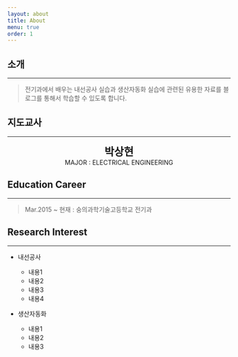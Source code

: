 ```yaml
---
layout: about
title: About
menu: true
order: 1
---
```


## 소개
---
>전기과에서 배우는 내선공사 실습과 생산자동화 실습에 관련된
유용한 자료를 블로그를 통해서 학습할 수 있도록 합니다.

## 지도교사
---
<center>
<span style="font-size:170%;font-weight:bold">
박상현
</span>
</center>
<center>MAJOR : ELECTRICAL ENGINEERING</center>

## Education Career
---
> Mar.2015 ~ 현재 : 숭의과학기술고등학교 전기과

## Research Interest
---

* 내선공사
    + 내용1
    + 내용2
    + 내용3
    + 내용4

* 생산자동화
    + 내용1
    + 내용2
    + 내용3
